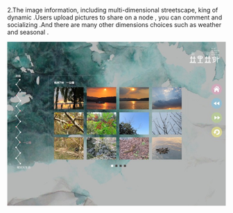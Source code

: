 

2.The image information, including multi-dimensional streetscape, king of dynamic .Users upload pictures to share on a node , you can comment and socializing .And there are many other dimensions choices such as weather and seasonal .


![Ink manuscripts1](../project_images/实景图片.jpg)